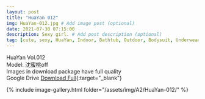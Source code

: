 ```yaml
---
layout: post
title: "HuaYan 012"
img: HuaYan-012.jpg # Add image post (optional)
date: 2021-07-30 07:15:00
description: Sexy girl. # Add post description (optional)
tag: [cute, sexy, HuaYan, Indoor, Bathtub, Outdoor, Bodysuit, Underwear, Cosplay, Big Tits, Tattoo]
---
```

HuaYan Vol.012  
Model: 沈蜜桃off  
Images in download package have full quality                    
Google Drive [Download Full](http://gestyy.com/eoAGQJ){:target="_blank"}

{% include image-gallery.html folder="/assets/img/A2/HuaYan-012/" %}
